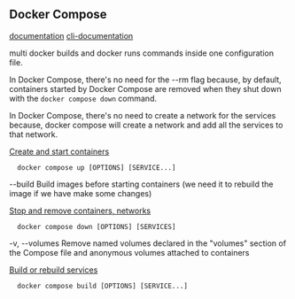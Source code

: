 
## Docker Compose

[documentation](https://docs.docker.com/reference/compose-file/)
[cli-documentation](https://docs.docker.com/reference/cli/docker/compose/)

multi docker builds and docker runs commands inside one configuration file.

In Docker Compose, there's no need for the --rm flag because, by default, containers started by Docker Compose are removed when they shut down with the ```docker compose down``` command.

In Docker Compose, there's no need to create a network for the services because, docker compose will create a network and add all the services to that network.


[Create and start containers](https://docs.docker.com/reference/cli/docker/compose/up/)
```shell
  docker compose up [OPTIONS] [SERVICE...]
```
--build		Build images before starting containers (we need it to rebuild the image if we have make some changes)

[Stop and remove containers, networks](https://docs.docker.com/reference/cli/docker/compose/down/)
```shell
  docker compose down [OPTIONS] [SERVICES]
```
-v, --volumes		Remove named volumes declared in the "volumes" section of the Compose file and anonymous volumes attached to containers


[Build or rebuild services](https://docs.docker.com/reference/cli/docker/compose/build/)
```shell
  docker compose build [OPTIONS] [SERVICE...]
```